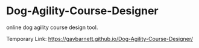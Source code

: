 # Dog-Agility-Course-Designer
online dog agility course design tool.

Temporary Link: https://gavbarnett.github.io/Dog-Agility-Course-Designer/
